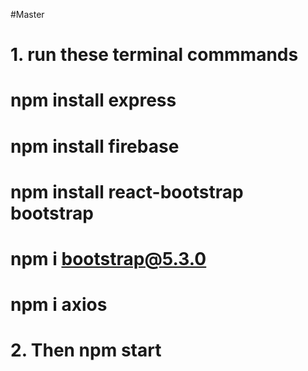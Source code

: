 #Master

# 1. run these terminal commmands  
# npm install express
# npm install firebase 
# npm install react-bootstrap bootstrap
# npm i bootstrap@5.3.0
# npm i axios

#

#  2. Then npm start
